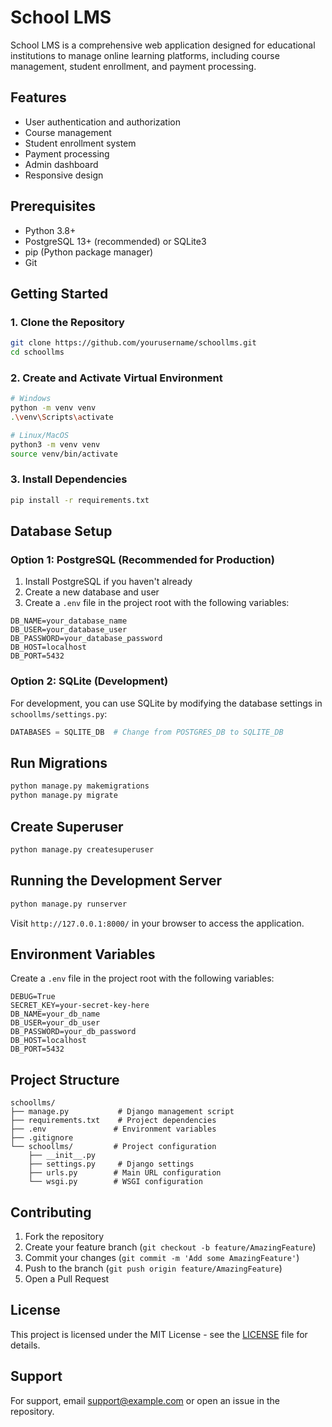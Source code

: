 # School LMS

School LMS is a comprehensive web application designed for educational institutions to manage online learning platforms, including course management, student enrollment, and payment processing.

## Features

- User authentication and authorization
- Course management
- Student enrollment system
- Payment processing
- Admin dashboard
- Responsive design

## Prerequisites

- Python 3.8+
- PostgreSQL 13+ (recommended) or SQLite3
- pip (Python package manager)
- Git

## Getting Started

### 1. Clone the Repository

```bash
git clone https://github.com/yourusername/schoollms.git
cd schoollms
```

### 2. Create and Activate Virtual Environment

```bash
# Windows
python -m venv venv
.\venv\Scripts\activate

# Linux/MacOS
python3 -m venv venv
source venv/bin/activate
```

### 3. Install Dependencies

```bash
pip install -r requirements.txt
```

## Database Setup

### Option 1: PostgreSQL (Recommended for Production)

1. Install PostgreSQL if you haven't already
2. Create a new database and user
3. Create a `.env` file in the project root with the following variables:

```env
DB_NAME=your_database_name
DB_USER=your_database_user
DB_PASSWORD=your_database_password
DB_HOST=localhost
DB_PORT=5432
```

### Option 2: SQLite (Development)

For development, you can use SQLite by modifying the database settings in `schoollms/settings.py`:

```python
DATABASES = SQLITE_DB  # Change from POSTGRES_DB to SQLITE_DB
```

## Run Migrations

```bash
python manage.py makemigrations
python manage.py migrate
```

## Create Superuser

```bash
python manage.py createsuperuser
```

## Running the Development Server

```bash
python manage.py runserver
```

Visit `http://127.0.0.1:8000/` in your browser to access the application.

## Environment Variables

Create a `.env` file in the project root with the following variables:

```env
DEBUG=True
SECRET_KEY=your-secret-key-here
DB_NAME=your_db_name
DB_USER=your_db_user
DB_PASSWORD=your_db_password
DB_HOST=localhost
DB_PORT=5432
```

## Project Structure

```
schoollms/
├── manage.py           # Django management script
├── requirements.txt    # Project dependencies
├── .env               # Environment variables
├── .gitignore
└── schoollms/         # Project configuration
    ├── __init__.py
    ├── settings.py     # Django settings
    ├── urls.py        # Main URL configuration
    └── wsgi.py        # WSGI configuration
```

## Contributing

1. Fork the repository
2. Create your feature branch (`git checkout -b feature/AmazingFeature`)
3. Commit your changes (`git commit -m 'Add some AmazingFeature'`)
4. Push to the branch (`git push origin feature/AmazingFeature`)
5. Open a Pull Request

## License

This project is licensed under the MIT License - see the [LICENSE](LICENSE) file for details.

## Support

For support, email support@example.com or open an issue in the repository.

